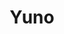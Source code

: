 ---
layout: place
title: "Yuno"
permalink: /tennessee/nolensville/yuno.html
stateAbbr: TN
stateName: Tennessee
cityName: Nolensville
seo:
  name: "Yuno"
  type: Restaurant
  links: http://www.yunosushi.com/
description: "Down-to-earth venue for specialty sushi rolls, plus other Japanese & Korean fare. Yuno serves delicious sushi in Nolensville, Tennessee. Try fresh Japanese dishes for a great dining experience. Available for takeout, lunch, and dinner."
place_id: ChIJU7QHp0hxZIgRo8Fr2CdRFQY
photos:
  - name: >-
      places/ChIJU7QHp0hxZIgRo8Fr2CdRFQY/photos/AeeoHcJrDzFP49NR96z6Sf3p8Kd6F7rw_C6mM0p5zfius-M13kDduV7uUARGn2KDghAosC3mmqtBeQ4-l-f-1wrPhXJQUuxOtBTbCwWzZ3BPUyXlAoeG7j16s1bV0N1XOEYdsMAB0A6-hTF22MrxXCncvDE2wVr7DYNkVGZO144n5kVorXlL0Jg_3u9HblhjM19MvPXf2XiqglSWl5tbqtXsamSRIZ6cCqf5ji4Tbp_6495QmBYHtLrX3V7B9Bqfpkd-Jc1QiUsix9Fwq28L92AzmJveDviHPxCUBdLkXTTv9exckjEu9Hd6echQuA7hLlDL5MTXl2DZqoicmxn_LXbUodXO95VBAECvY4pOTM6FN31wa7gtBIF7CAA9ljxpm4YTpqGwxbGIKh1pTDEiSjKwL1qGhc-i_-qmixL0lpFY8hJ2MSc
    widthPx: 4032
    heightPx: 3024
    authorAttributions:
      - displayName: Brian Copeland
        uri: https://maps.google.com/maps/contrib/110016578401346051113
        photoUri: >-
          https://lh3.googleusercontent.com/a-/ALV-UjWeVnEtohSHGPvcpi2hkOMSuP4n9526PTGJzuwospVRR7sW-cv7=s100-p-k-no-mo
    flagContentUri: >-
      https://www.google.com/local/imagery/report/?cb_client=maps_api_places.places_api&image_key=!1e10!2sCIHM0ogKEICAgICJ5Nv-gwE&hl=en-US
    googleMapsUri: >-
      https://www.google.com/maps/place//data=!3m4!1e2!3m2!1sCIHM0ogKEICAgICJ5Nv-gwE!2e10!4m2!3m1!1s0x88647148a707b453:0x6155127d86bc1a3
  - name: >-
      places/ChIJU7QHp0hxZIgRo8Fr2CdRFQY/photos/AeeoHcJkcHcHg4c_D64QOnDQY0mMVQJGIDaHOFhqNiUQEJBl2PdrYKeczz733xZb3HFflfHE2c_eIcAJRB9GhD9-AHbwn6eeCT-ySZx_Y0UeDhK8KVwsJpBq-6qj4VGbQBpd9HUvI0A6i91HSm2ZhMwPZgWfs6QcALz1saeS5JkeFTPhrWtHsc8WsYGj2j7p2RvddJWl5uvX0phT6XgbNnWj4pSlchQHVcgpIw748FY3KQQ_u23I-sZijJ1E5EsmgTmSCcHbKJokPHRHXpkpXS9JWTnm1s0uGnio45SRJMJ3t8cYJ646GK7iD8Ovn8apoCrqbjiw2Wy6w6e29ijM04t-OTky0rMWaLCdsRQZEnAbSmlKiFZ352UeJdmDLM4qxrpqTdo-xrck-YSy2w6-vc0Uja4x07hKadJ4-SiKPHTQy5LvmEtyvNcRJWoTq3G5RQ
    widthPx: 4032
    heightPx: 3024
    authorAttributions:
      - displayName: zack tilley
        uri: https://maps.google.com/maps/contrib/108734638206517119130
        photoUri: >-
          https://lh3.googleusercontent.com/a/ACg8ocKoq7gQivORMGhbpFogr7t1nN9d7YSwKA9YihvaxQeXlKJLMQ=s100-p-k-no-mo
    flagContentUri: >-
      https://www.google.com/local/imagery/report/?cb_client=maps_api_places.places_api&image_key=!1e10!2sCIABIhADycKz7i4tpmfu6EYABKbb&hl=en-US
    googleMapsUri: >-
      https://www.google.com/maps/place//data=!3m4!1e2!3m2!1sCIABIhADycKz7i4tpmfu6EYABKbb!2e10!4m2!3m1!1s0x88647148a707b453:0x6155127d86bc1a3
  - name: >-
      places/ChIJU7QHp0hxZIgRo8Fr2CdRFQY/photos/AeeoHcJ2W90x-QPAl5NOYSnxg5lCiFo-C05pJJK-Feh4zR6VN2ANfcrZnjd8VYatwSKe1s9wh0YjhAPNtj38fgZBy95VAGk7tG5HEiVQMqEtfr-hZTHwpc0rBuzhQjPO1qDUoeN_dNmpI1IRrKfkT6YmMmUR8CXqJyiuT4sMOsdbFzklCA1O6KvJTd_BCh-Ki8ad0a5lco87nAolEDZTTzHaG8Cq5lPCQhgQTd8JnCuvMMG_cj2mBHf7NRvSRD4_U2Lb8gMseiRJ1UMdUS4d6f6lYYOO8l4vZz9vjQR07WTQHTGffVRlv_YtWcUVDToQ5eVmXE8kAzTvmWkl_vS4uYr5LBwlL-LwJkH2y3436JfYXWKAcP-9Z40z14avQ_wYhp3CbvSKBG3c96ugOY-tE_EKuKpeKlHmBbxqbVCngYWwNcsP0Q
    widthPx: 3612
    heightPx: 4800
    authorAttributions:
      - displayName: harriet s
        uri: https://maps.google.com/maps/contrib/105695128086723333969
        photoUri: >-
          https://lh3.googleusercontent.com/a-/ALV-UjWeFL-dRUAXOBYlfbNm1Gol_i4pSEFc19AXvCwQ_zSvcTTN0k9qWQ=s100-p-k-no-mo
    flagContentUri: >-
      https://www.google.com/local/imagery/report/?cb_client=maps_api_places.places_api&image_key=!1e10!2sCIHM0ogKEICAgIC77Za9Bw&hl=en-US
    googleMapsUri: >-
      https://www.google.com/maps/place//data=!3m4!1e2!3m2!1sCIHM0ogKEICAgIC77Za9Bw!2e10!4m2!3m1!1s0x88647148a707b453:0x6155127d86bc1a3
  - name: >-
      places/ChIJU7QHp0hxZIgRo8Fr2CdRFQY/photos/AeeoHcIia-xtn9tEIKB8QAmF9GKQH7VJ11QV46YgxOhm5hnRRXWkN5M9pimaXiVBioaFW8nV0WrTeYBpfepcdedrZqdABdBJx843Y0uP81vSNmTDIqwNZZnY0fXaXl_JI0lM9_uI_MjXThjiOui-eBuZVrx1AauYqJ_MNAiLoTF8od1IymPG25Lc_ATVm2tHxAHaCGW7HiQdp7ruMEdlwBuapO9hET20I8Chb91ghzKwEoe1pC-BkrTvbArd6VFDv7mHGtbb-goOSYmj95a8Gx5Of4DNjBf7mZede_HRhqeyJRSJoUSL-HHpn6Eqcnq7Nzf624NswiWXanF4r6ju9pniznsDCmUpG6aO0WRROM0fmNdp3QBFMH9v7pl75hngnXaWZ9lcUk1qZH7hQqSOczlPGoYtyOdt9P278pGxDkvT4PtqHQ
    widthPx: 3024
    heightPx: 4032
    authorAttributions:
      - displayName: Brenda Sparks
        uri: https://maps.google.com/maps/contrib/100598185778098713767
        photoUri: >-
          https://lh3.googleusercontent.com/a/ACg8ocJfWbiKpQq9d1RyC-M_oWGYYz2p-rKWuLt867sA_LGG2tk58A=s100-p-k-no-mo
    flagContentUri: >-
      https://www.google.com/local/imagery/report/?cb_client=maps_api_places.places_api&image_key=!1e10!2sCIHM0ogKEICAgICr6rzEEw&hl=en-US
    googleMapsUri: >-
      https://www.google.com/maps/place//data=!3m4!1e2!3m2!1sCIHM0ogKEICAgICr6rzEEw!2e10!4m2!3m1!1s0x88647148a707b453:0x6155127d86bc1a3
  - name: >-
      places/ChIJU7QHp0hxZIgRo8Fr2CdRFQY/photos/AeeoHcIJlxdsUfIUfj2flK9GNkWWowrrtbgPoIVdfrGQ0uD51UMdSLoZUOiJtt9bq7A7h7frTCqn3gj98jzQW5-v7-hMRAFpPFYzSo0Hait4ennwr9B4kp1LMclsq8aKtubHbMj80ai0bwNBLc0f8rJuu2Yc5BsrC6UVMGBgGp5RHlOcjRscpZKweesyNNL2mVtQqJfCXAWROooOk5OTwwtmOhFuwdBI4DG4whSHjJmQqtOXDYAnNJNgT9Ll7FeCkL6tC928_1n9oPgsu0JH7g1lxduYx34mA3LHa3p-Dw6xwWY6S0C5iAumKINeqDS6yGDwTvzDi1IDlK-Y84lukxCeTRoUGe3iCSmDId5fBJe4_OY19ZAi0jkvaKQDDEoHgiwzA6m6GmD4gDLj0_7tp7WoqcKiqXiZGzhHPJb9z2BmR-omzQ
    widthPx: 4032
    heightPx: 3024
    authorAttributions:
      - displayName: Thomas Bucher
        uri: https://maps.google.com/maps/contrib/117286394891789563571
        photoUri: >-
          https://lh3.googleusercontent.com/a/ACg8ocIZ6vPVu_XuEniQA-PLuY7yH9TKf6SB2HmQ2shi_xzKFqmrgQ=s100-p-k-no-mo
    flagContentUri: >-
      https://www.google.com/local/imagery/report/?cb_client=maps_api_places.places_api&image_key=!1e10!2sCIHM0ogKEICAgMCQnNridg&hl=en-US
    googleMapsUri: >-
      https://www.google.com/maps/place//data=!3m4!1e2!3m2!1sCIHM0ogKEICAgMCQnNridg!2e10!4m2!3m1!1s0x88647148a707b453:0x6155127d86bc1a3
  - name: >-
      places/ChIJU7QHp0hxZIgRo8Fr2CdRFQY/photos/AeeoHcKtXw3H0JRYwgutCwP1f8LCnclRwmQOKThVEETMKYmkFX9zHfOWS-eXSw4ib3VDNG-G62vAn2CAAijlZeap110piVSGpql-cRC2TTm6ysIwyIXwW-ddjTSwHJ8rhr8HlK_j80b6kDtWQge4NQYUsVnIWbhwI-d_T8DFUiway_6JMmJiNMHZpBUyuu6vXUqwcDI5tsZOoDO-2ob8qI-141fQVBFphtd_DTrAZigEyB_3MNiNI-tAaYHnyMYkyZFE4oqmcIv8N8nIiyE-crVhmz8qq9HbzPN1ufh0B9wnsWer1bDw01ivZ0et5cCigGwz3g_GCvNNNVhBbaoZzOq_gmp0CREm2f7RPrmWdUoMGwvsJ3Xx9g8DpkXC2uiI9h4Xb1WxED6nZbpY-KiSdz7xXil8Aa4tZqDFGGwc-6c5dHzhtg
    widthPx: 3000
    heightPx: 4000
    authorAttributions:
      - displayName: Leonel Barragán
        uri: https://maps.google.com/maps/contrib/108432510800950227434
        photoUri: >-
          https://lh3.googleusercontent.com/a-/ALV-UjVmj4Aoq_V0af-wt20xAfSBCy74Nj0OWxXzIXbqSAJMtDYIM6JztQ=s100-p-k-no-mo
    flagContentUri: >-
      https://www.google.com/local/imagery/report/?cb_client=maps_api_places.places_api&image_key=!1e10!2sCIHM0ogKEICAgICm7aKEag&hl=en-US
    googleMapsUri: >-
      https://www.google.com/maps/place//data=!3m4!1e2!3m2!1sCIHM0ogKEICAgICm7aKEag!2e10!4m2!3m1!1s0x88647148a707b453:0x6155127d86bc1a3
  - name: >-
      places/ChIJU7QHp0hxZIgRo8Fr2CdRFQY/photos/AeeoHcL5gSOGpvgi141TMcDDOQf5E8raXK1avcnhB4cKhVuXvPI1hNKL3rK2A-O-qx6MrBYDcyvjMg1S8zckSK4ClSxNQ0BREhmX6sVHSCczznybbF6eA-SqkUxupEqECFWI1JoreRS7c5Ps1VwUmrL_7hsCLYGZBMm_XgVU2zRAcjDWLXt_UOhJoG1jfgl1NZMwtqSUf3fPunS1O3cQbpmB5KvVn62SuEIXN0VUXoNQbcQJhAarT1bNFYxcY6oQ5t5fZT-c2wAgREx7EpOXP5LiXlYwR_dXeVCg2U2wFqx9T2l1CHSEMO2mRjOrJZkUeO1hqkLkY-hcB-Ds7of2ojxT8em-5xUyTL0L4xGj1KIlCi95urbQIdDNy2Si1xYCjOJutdQJJQaivfPLFw2e_JagSHh4cPTvvjyFDA2tK31CJxv_oPwU
    widthPx: 3456
    heightPx: 4608
    authorAttributions:
      - displayName: Nina Massengill
        uri: https://maps.google.com/maps/contrib/103005178258863254701
        photoUri: >-
          https://lh3.googleusercontent.com/a/ACg8ocKIcArdPH6-561cvnyfW-kX8A5iMz0ByfNs3znqxpjf_ZChdQ=s100-p-k-no-mo
    flagContentUri: >-
      https://www.google.com/local/imagery/report/?cb_client=maps_api_places.places_api&image_key=!1e10!2sCIHM0ogKEICAgICtxp3rhwE&hl=en-US
    googleMapsUri: >-
      https://www.google.com/maps/place//data=!3m4!1e2!3m2!1sCIHM0ogKEICAgICtxp3rhwE!2e10!4m2!3m1!1s0x88647148a707b453:0x6155127d86bc1a3
  - name: >-
      places/ChIJU7QHp0hxZIgRo8Fr2CdRFQY/photos/AeeoHcJw2zGtezW-9z_RJ_x90FS3gTYVNlBQ0VFQ0Q1cCuzVzJVzfjTLly3tGLGcj5IQdZne3whkGw96rdEifw48BhpPqWZNtFEB8IXlXYF_rLqD-rKxRmX8YflOMlGxzruHwJWjjqTCvxoKIXMHjmOAnYrqUEZK0fQb0Zb429PTwwUDORpuLo0qvMOSDGwLjmqQ9U_DTFxkcikpeqgmkkowcxf9lGERCNLIqCArdWP6v2ueENIg_HN19iEDaTB0sa3pBiuMAAUb5Pz2TRHfhhMrFaiEenjbms_ErOGBS2QwXDtkEFhXbNcnxc7JjapAiEUtkH9zC-RKv8DPWbAyxa86HiGAFKfsbBimOWjqtmgTk3vQ0qwJBrTXNEMjTChE0f1kLZ9sL5nUAPUm_LL3YEny_N29D7lJXBeT3db1ahcQL1AU_w
    widthPx: 4032
    heightPx: 3024
    authorAttributions:
      - displayName: Erik Rumbaugh (systemdelete)
        uri: https://maps.google.com/maps/contrib/117635829611529900024
        photoUri: >-
          https://lh3.googleusercontent.com/a-/ALV-UjViZdGK1At_PQrqK6UGp-thS-FuJzGCrmw-F9BhpClzbtqlNYUn=s100-p-k-no-mo
    flagContentUri: >-
      https://www.google.com/local/imagery/report/?cb_client=maps_api_places.places_api&image_key=!1e10!2sCIHM0ogKEICAgID4k6_gRQ&hl=en-US
    googleMapsUri: >-
      https://www.google.com/maps/place//data=!3m4!1e2!3m2!1sCIHM0ogKEICAgID4k6_gRQ!2e10!4m2!3m1!1s0x88647148a707b453:0x6155127d86bc1a3
  - name: >-
      places/ChIJU7QHp0hxZIgRo8Fr2CdRFQY/photos/AeeoHcJvJqlwsNcjeRwjvDyChlUBdjoZsIiY5uBcwr8lZ7A4EDoeaaqkMonJoI39eKKcUAYp1nRwEJ_4gTV8aTkbBM_fJ4VFBAnTL3ay-z06x8SZf7Tt3g_Nit3hfcXDo0PQeijv_pfBDi1k61Mq-9VzVPAfyS6VxjLaXYM7V82MX-Y_TEGrGvHqbhEsponuRza2CorIWGHqiXvqvKd6yyU0vMY8bQzIDu4wb4CwupCK0MLCNQ053XAG-nbc9OelujInd4w5J721xo2hXJQxV6JW2SY-J6G13SEEBDYQ-DlSSXCzs4t9zwp1IMyYfX7t37qW6mydrZLOCOJiqIq2t61XhkRymoX7k839Q6pPyaxbj0uHL3woxID2v0uRWXDumohSGywSqZW56zs7ar0-lOdQQcEMBXF7CkqOTjT0pEo5Hb0JUr9Y
    widthPx: 4320
    heightPx: 2432
    authorAttributions:
      - displayName: Doug Harvey
        uri: https://maps.google.com/maps/contrib/106020087647505454670
        photoUri: >-
          https://lh3.googleusercontent.com/a-/ALV-UjVUVWY23jUvA92OOuTKPx5KYk0u2kENqlyAMpW3kT2cxLloBbM_=s100-p-k-no-mo
    flagContentUri: >-
      https://www.google.com/local/imagery/report/?cb_client=maps_api_places.places_api&image_key=!1e10!2sCIHM0ogKEICAgIDE6_HTtwE&hl=en-US
    googleMapsUri: >-
      https://www.google.com/maps/place//data=!3m4!1e2!3m2!1sCIHM0ogKEICAgIDE6_HTtwE!2e10!4m2!3m1!1s0x88647148a707b453:0x6155127d86bc1a3
  - name: >-
      places/ChIJU7QHp0hxZIgRo8Fr2CdRFQY/photos/AeeoHcIwAmMackYlUM6h883t2cFjhb21kjrTvwnobh2plMehfxcscZqjKmIk4zItCJn01bb2KJYJF7x73ioJe8_rpvve5NveZuhZV0aXWc38nBFZczYF7NCy3u5l5hTRh2z34xBwBG81sb-0TWzEgaO7LNZwnB_REacDy7KHxp-AFk1ZH9INXZdNtSgQMLXdv2gIPzHHQ2Hh8nmzhEV8B94HFy91hiKgkjeMIm2bYjvW0ybtFHPsz35qKYvLmek8D7LY7MoCmp9NBtmB1CtvzWOHAXRWsWeLCHpebjX4WuxycfyBne9VWTcjcj-lOgJ5XCvq23bbPu-y7Vcf4EU-IH3YmaJIzEDL8G-h5fZMtqy019J4PqiOV-owO3yN6buyiZBsUc-2bUcdbr5l7lWgfK6-XLWO378gGdEiNbTRXPUR1I9q-g
    widthPx: 3024
    heightPx: 4032
    authorAttributions:
      - displayName: J C
        uri: https://maps.google.com/maps/contrib/111371722920700224603
        photoUri: >-
          https://lh3.googleusercontent.com/a-/ALV-UjVaiqzMKhwhqwJm1j0_xVTwQWb5Nm-4RwD750B-PPq_qZWnz4DD=s100-p-k-no-mo
    flagContentUri: >-
      https://www.google.com/local/imagery/report/?cb_client=maps_api_places.places_api&image_key=!1e10!2sCIHM0ogKEICAgIC26pDAfQ&hl=en-US
    googleMapsUri: >-
      https://www.google.com/maps/place//data=!3m4!1e2!3m2!1sCIHM0ogKEICAgIC26pDAfQ!2e10!4m2!3m1!1s0x88647148a707b453:0x6155127d86bc1a3
address: Brittain Lane, 7175 Nolensville Rd, Nolensville, TN 37135, USA
street: Brittain Lane, 7175 Nolensville Rd
city: Nolensville
state: TN
zip: '37135'
country: USA
neighborhood: null
latitude: '35.967546'
longitude: '-86.677691'
accessibility_options:
  wheelchairAccessibleParking: true
  wheelchairAccessibleEntrance: true
  wheelchairAccessibleRestroom: true
  wheelchairAccessibleSeating: true
business_status: OPERATIONAL
name: Yuno
google_maps_links:
  directionsUri: >-
    https://www.google.com/maps/dir//''/data=!4m7!4m6!1m1!4e2!1m2!1m1!1s0x88647148a707b453:0x6155127d86bc1a3!3e0
  placeUri: https://maps.google.com/?cid=438345770315006371
  writeAReviewUri: >-
    https://www.google.com/maps/place//data=!4m3!3m2!1s0x88647148a707b453:0x6155127d86bc1a3!12e1
  reviewsUri: >-
    https://www.google.com/maps/place//data=!4m4!3m3!1s0x88647148a707b453:0x6155127d86bc1a3!9m1!1b1
  photosUri: >-
    https://www.google.com/maps/place//data=!4m3!3m2!1s0x88647148a707b453:0x6155127d86bc1a3!10e5
primary_type: Japanese Restaurant
opening_hours:
  regular: null
  current: null
secondary_opening_hours:
  regular:
    weekdayDescriptions: null
    type: null
  current:
    weekdayDescriptions: null
    type: null
phone: (615) 776-8008
price_level: PRICE_LEVEL_MODERATE
price_range: $10 &ndash; $20
rating: '4.4'
rating_count: 300
website: http://www.yunosushi.com/
reviews:
  - name: >-
      places/ChIJU7QHp0hxZIgRo8Fr2CdRFQY/reviews/ChZDSUhNMG9nS0VJQ0FnTUNRbmRLNENnEAE
    relativePublishTimeDescription: a month ago
    rating: 3
    text:
      text: >-
        The sushi is great, but here’s a tip for the kitchen. Crank that heat up
        a lot more when cooking the chicken and veggies to get something called
        the Maillard reaction. It helps caramelize the food and give it a nice
        color. Nobody wants their chicken to taste like it was boiled and their
        veggies to taste like they’re steamed.
      languageCode: en
    originalText:
      text: >-
        The sushi is great, but here’s a tip for the kitchen. Crank that heat up
        a lot more when cooking the chicken and veggies to get something called
        the Maillard reaction. It helps caramelize the food and give it a nice
        color. Nobody wants their chicken to taste like it was boiled and their
        veggies to taste like they’re steamed.
      languageCode: en
    authorAttribution:
      displayName: M M
      uri: https://www.google.com/maps/contrib/108654312290721399029/reviews
      photoUri: >-
        https://lh3.googleusercontent.com/a/ACg8ocL8Omgam7lzwam53CtKALcnwJRp37bfwUBwqnWQq42H2e9O-Q=s128-c0x00000000-cc-rp-mo
    publishTime: '2025-03-06T15:42:24.268941Z'
    flagContentUri: >-
      https://www.google.com/local/review/rap/report?postId=ChZDSUhNMG9nS0VJQ0FnTUNRbmRLNENnEAE&d=17924085&t=1
    googleMapsUri: >-
      https://www.google.com/maps/reviews/data=!4m6!14m5!1m4!2m3!1sChZDSUhNMG9nS0VJQ0FnTUNRbmRLNENnEAE!2m1!1s0x88647148a707b453:0x6155127d86bc1a3
  - name: >-
      places/ChIJU7QHp0hxZIgRo8Fr2CdRFQY/reviews/ChdDSUhNMG9nS0VJQ0FnSURoOUp6NHhBRRAB
    relativePublishTimeDescription: 2 years ago
    rating: 5
    text:
      text: >-
        Upon walking in we were greeted promptly and told to sit anywhere.
        Quickly met with drink requests. Starters brought in a timely manner
        versus the entree, I was very happy with the pacing. Clean up was also
        quick, never felt cramped at the table with plates. The food itself was
        great. Gyoza cooked to perfection with a very nice dipping sauce. I had
        the spicy ramen which was interesting but very tasty - not sure how I
        felt about soggy gyoza in it though. We also had fried rice and shrimp
        tempura at the table which was delightful, and definitely some better
        oil control in the fried rice than I've had at other places. Overall it
        was a great experience with attentive servers.
      languageCode: en
    originalText:
      text: >-
        Upon walking in we were greeted promptly and told to sit anywhere.
        Quickly met with drink requests. Starters brought in a timely manner
        versus the entree, I was very happy with the pacing. Clean up was also
        quick, never felt cramped at the table with plates. The food itself was
        great. Gyoza cooked to perfection with a very nice dipping sauce. I had
        the spicy ramen which was interesting but very tasty - not sure how I
        felt about soggy gyoza in it though. We also had fried rice and shrimp
        tempura at the table which was delightful, and definitely some better
        oil control in the fried rice than I've had at other places. Overall it
        was a great experience with attentive servers.
      languageCode: en
    authorAttribution:
      displayName: Eduardo Diaz
      uri: https://www.google.com/maps/contrib/117599596452430835633/reviews
      photoUri: >-
        https://lh3.googleusercontent.com/a/ACg8ocJpNvTUxJ2V4TQ-IsXcyF-HsIDNNPjpHtrY4JptbzBnVLTmSA=s128-c0x00000000-cc-rp-mo-ba4
    publishTime: '2023-03-02T18:14:26.071898Z'
    flagContentUri: >-
      https://www.google.com/local/review/rap/report?postId=ChdDSUhNMG9nS0VJQ0FnSURoOUp6NHhBRRAB&d=17924085&t=1
    googleMapsUri: >-
      https://www.google.com/maps/reviews/data=!4m6!14m5!1m4!2m3!1sChdDSUhNMG9nS0VJQ0FnSURoOUp6NHhBRRAB!2m1!1s0x88647148a707b453:0x6155127d86bc1a3
  - name: >-
      places/ChIJU7QHp0hxZIgRo8Fr2CdRFQY/reviews/ChZDSUhNMG9nS0VJQ0FnSURfa0ltTE9BEAE
    relativePublishTimeDescription: 2 months ago
    rating: 5
    text:
      text: >-
        Best Japanese place I've found south of Nashville. Very reasonably
        priced with great lunch combos. The seating & entryway can feel a little
        crowded but not bad.
      languageCode: en
    originalText:
      text: >-
        Best Japanese place I've found south of Nashville. Very reasonably
        priced with great lunch combos. The seating & entryway can feel a little
        crowded but not bad.
      languageCode: en
    authorAttribution:
      displayName: Benjamin Deem
      uri: https://www.google.com/maps/contrib/107559910391474868121/reviews
      photoUri: >-
        https://lh3.googleusercontent.com/a-/ALV-UjVsps1ywqsHUAeWUlpSfEvjVi1qjodbFx8JTPZ43IQ3b3FU2pVFTQ=s128-c0x00000000-cc-rp-mo-ba4
    publishTime: '2025-01-20T20:01:30.605102Z'
    flagContentUri: >-
      https://www.google.com/local/review/rap/report?postId=ChZDSUhNMG9nS0VJQ0FnSURfa0ltTE9BEAE&d=17924085&t=1
    googleMapsUri: >-
      https://www.google.com/maps/reviews/data=!4m6!14m5!1m4!2m3!1sChZDSUhNMG9nS0VJQ0FnSURfa0ltTE9BEAE!2m1!1s0x88647148a707b453:0x6155127d86bc1a3
  - name: >-
      places/ChIJU7QHp0hxZIgRo8Fr2CdRFQY/reviews/ChZDSUhNMG9nS0VJQ0FnSUN1ZzZldGZREAE
    relativePublishTimeDescription: 2 years ago
    rating: 4
    text:
      text: >-
        Very helpful server when I asked about getting did prepared gluten free.
        They were not as busy when we got there, but quickly became busy and it
        became very slow. Food was very tasty though.
      languageCode: en
    originalText:
      text: >-
        Very helpful server when I asked about getting did prepared gluten free.
        They were not as busy when we got there, but quickly became busy and it
        became very slow. Food was very tasty though.
      languageCode: en
    authorAttribution:
      displayName: Lisa Mayberry
      uri: https://www.google.com/maps/contrib/117487309280780841618/reviews
      photoUri: >-
        https://lh3.googleusercontent.com/a/ACg8ocKmVy8w8OpULRKLMxDj2xIgCw8i9D_V7LnU36ZhD4gvAnoGUA=s128-c0x00000000-cc-rp-mo-ba6
    publishTime: '2022-08-04T19:03:51.290134Z'
    flagContentUri: >-
      https://www.google.com/local/review/rap/report?postId=ChZDSUhNMG9nS0VJQ0FnSUN1ZzZldGZREAE&d=17924085&t=1
    googleMapsUri: >-
      https://www.google.com/maps/reviews/data=!4m6!14m5!1m4!2m3!1sChZDSUhNMG9nS0VJQ0FnSUN1ZzZldGZREAE!2m1!1s0x88647148a707b453:0x6155127d86bc1a3
  - name: >-
      places/ChIJU7QHp0hxZIgRo8Fr2CdRFQY/reviews/ChZDSUhNMG9nS0VJQ0FnSUQzc3FUdlZnEAE
    relativePublishTimeDescription: 5 months ago
    rating: 5
    text:
      text: >-
        Had a great lunch special! Soup was great, loved the salad and the
        platter was a lot of food! Entre chicken quantity was a little light but
        good flavor and all combined, I left very full, satisfied and had
        leftovers! Service was super!
      languageCode: en
    originalText:
      text: >-
        Had a great lunch special! Soup was great, loved the salad and the
        platter was a lot of food! Entre chicken quantity was a little light but
        good flavor and all combined, I left very full, satisfied and had
        leftovers! Service was super!
      languageCode: en
    authorAttribution:
      displayName: KB D
      uri: https://www.google.com/maps/contrib/102268762987810254382/reviews
      photoUri: >-
        https://lh3.googleusercontent.com/a/ACg8ocLsa_B_b2ix4FCYUG7aijjFWebVRPlDbeDUEZ57v1Fjl3moEA=s128-c0x00000000-cc-rp-mo-ba2
    publishTime: '2024-11-13T20:15:07.531287Z'
    flagContentUri: >-
      https://www.google.com/local/review/rap/report?postId=ChZDSUhNMG9nS0VJQ0FnSUQzc3FUdlZnEAE&d=17924085&t=1
    googleMapsUri: >-
      https://www.google.com/maps/reviews/data=!4m6!14m5!1m4!2m3!1sChZDSUhNMG9nS0VJQ0FnSUQzc3FUdlZnEAE!2m1!1s0x88647148a707b453:0x6155127d86bc1a3
parking_options:
  freeParkingLot: true
  freeStreetParking: true
  valetParking: false
payment_options:
  acceptsCreditCards: true
  acceptsDebitCards: true
  acceptsCashOnly: false
  acceptsNfc: true
allow_dogs: null
curbside_pickup: false
delivery: false
dine_in: true
good_for_children: true
good_for_groups: null
good_for_sports: false
live_music: false
menu_for_children: true
outdoor_seating: true
reservable: false
restroom: true
serves_beer: true
serves_breakfast: false
serves_brunch: false
serves_cocktails: null
serves_coffee: null
serves_dinner: true
serves_dessert: true
serves_lunch: true
serves_vegetarian_food: true
serves_wine: true
takeout: true
summary: >-
  Down-to-earth venue for specialty sushi rolls, plus other Japanese & Korean
  fare.

---